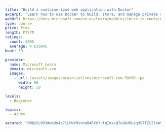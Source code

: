 ```yaml
---
title: "Build a containerized web application with Docker"
excerpt: "Learn how to use Docker to build, store, and manage private container images with the Azure Container Registry."
webUrl: https://docs.microsoft.com/en-us/learn/modules/intro-to-containers/
type: course
price: Free
length: PT57M
ratings:
  count: 3995
  average: 4.636045
heat: 53

provider:
  name: Microsoft Learn
  domain: microsoft.com
  images:
    - url: /assets/images/organizations/microsoft.com-50x50.jpg
      width: 50
      height: 50

levels:
  - Beginner

topics:
  - Azure

secured: "OMQiGLN93AwpDu4p7iLMVrRVxoaB4RXeYriqImx/g7uQAUKLeq9S7TZt2loA9/96jZi8R1ds9t5BSw9X0se2lv2n01Rvbhk/YB59wfHWJV8lrtWuYiTyo2aKj/jQRGrdv+YHbZJvrlgZJ4M0m+kfSlTHI/RiX2MOWrh3iCApb+9dfZIoU7GcnvEXGKWJBaHGaJj2diUQfQfC5/QEYlNMlycmpE90r+7Ot2zy2JQy2aQCUPwbulGAdFCe7C455CNFS5eNJBpSMuykBwI+wxiSQNul3ZYYBr3jvfMuue+d0q+6/Bh0bCPsEOManB+QJfLvgaIeDFnKoICNILUcV5wgGu7TwHMGXnRudiArHEss7HCuqMWu2X0ewN7y7TSNIiJ5irXtNtnD8uHPgU8kr9zMUQ0bl91c98MYwoNsoKmhAmo=;vFF5SlYv8R2UB4nYgZ54Dw=="
---
```


